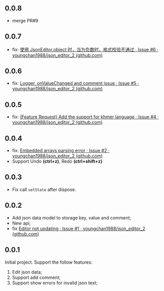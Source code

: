 ## 0.0.8

- merge PR#9

## 0.0.7

- fix: [使用 JsonEditor.object 时，当为负数时，格式校验不通过 · Issue #6 · youngchan1988/json_editor_2 (github.com)](https://github.com/youngchan1988/json_editor_2/issues/6)

## 0.0.6

- fix: [Logger, onValueChanged and comment issue · Issue #5 · youngchan1988/json_editor_2 (github.com)](https://github.com/youngchan1988/json_editor_2/issues/5)

## 0.0.5

- fix: [(Feature Request) Add the support for khmer language · Issue #4 · youngchan1988/json_editor_2 (github.com)](https://github.com/youngchan1988/json_editor_2/issues/4)

## 0.0.4

- fix: [Embedded arrays parsing error · Issue #2 · youngchan1988/json_editor_2 (github.com)](https://github.com/youngchan1988/json_editor_2/issues/2)
- Support Undo **(ctrl+z)**, Redo **(ctrl+shift+z)**

## 0.0.3

- Fix call `setState` after dispose.

## 0.0.2

- Add json data model to storage key, value and comment;
- New api;
- fix [Editor not updating · Issue #1 · youngchan1988/json_editor_2 (github.com)](https://github.com/youngchan1988/json_editor_2/issues/1)

## 0.0.1

Initial project. Support the follow features:

1. Edit json data;
2. Support add comment;
3. Support show errors for invalid json text;
